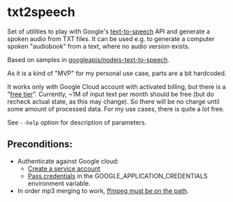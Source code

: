 # txt2speech
Set of utilities to play with Google's [text-to-speech](https://cloud.google.com/text-to-speech) API and generate 
a spoken audio from TXT files.
It can be used e.g. to generate a computer spoken "audiobook" from a text, where no audio version exists.

Based on samples in [googleapis/nodejs-text-to-speech](https://github.com/googleapis/nodejs-text-to-speech).

As it is a kind of "MVP" for my personal use case, parts are a bit hardcoded.

It works only with Google Cloud account with activated billing, but there is a "[free tier](https://cloud.google.com/free/docs/gcp-free-tier)". 
Currently, ~1M of input text per month should be free (but do recheck actual state, as this may change). 
So there will be no charge until some amount of processed data.
For my use cases, there is quite a lot free. 

See `--help` option for description of parameters.

## Preconditions:
* Authenticate against Google cloud:
  * [Create a service account](https://cloud.google.com/iam/docs/understanding-service-accounts)
  * [Pass credentials](https://cloud.google.com/docs/authentication/production) in the GOOGLE_APPLICATION_CREDENTIALS environment variable.
* In order mp3 merging to work, [ffmpeg must be on the path](https://www.npmjs.com/package/fluent-ffmpeg).   
 
